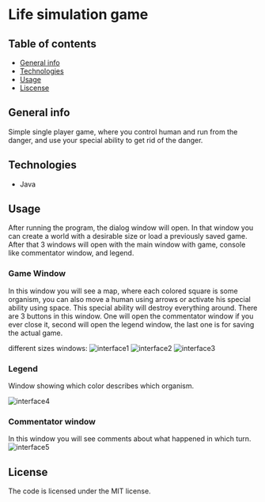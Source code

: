 # Life simulation game

## Table of contents
* [General info](#general-info)
* [Technologies](#technologies)
* [Usage](#Usage)
* [Liscense](#License)


## General info

Simple single player game, where you control human and run from the danger, and use your special ability to get rid of the danger.


## Technologies
* Java


## Usage

After running the program, the dialog window will open. In that window you can create a world with a desirable size or load a previously saved game.
After that 3 windows will open with the main window with game, console like commentator window, and legend.

### Game Window

In this window you will see a map, where each colored square is some organism, you can also move a human using arrows or activate his special ability using space. This special ability will destroy everything around. 
There are 3 buttons in this window. One will open the commentator window if you ever close it, second will open the legend window, the last one is for saving the actual game.

different sizes windows:
![interface1](https://raw.github.com/MaciejSurowiec/Life_Sim_java/master/example/interface1.PNG)
![interface2](https://raw.github.com/MaciejSurowiec/Life_Sim_java/master/example/interface2.PNG)
![interface3](https://raw.github.com/MaciejSurowiec/Life_Sim_java/master/example/interface3.PNG)

### Legend

Window showing which color describes which organism.

![interface4](https://raw.github.com/MaciejSurowiec/Life_Sim_java/master/example/interface4.PNG)

### Commentator window

In this window you will see comments about what happened in which turn.
![interface5](https://raw.github.com/MaciejSurowiec/Life_Sim_java/master/example/interface5.PNG)


## License
The code is licensed under the MIT license.
